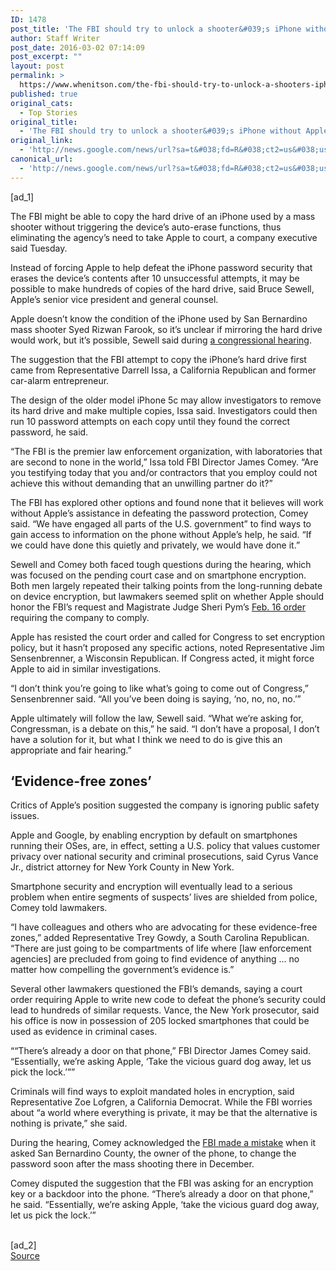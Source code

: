 ```yaml
---
ID: 1478
post_title: 'The FBI should try to unlock a shooter&#039;s iPhone without Apple&#039;s help, a lawmaker says &#8211; PCWorld'
author: Staff Writer
post_date: 2016-03-02 07:14:09
post_excerpt: ""
layout: post
permalink: >
  https://www.whenitson.com/the-fbi-should-try-to-unlock-a-shooters-iphone-without-apples-help-a-lawmaker-says-pcworld/
published: true
original_cats:
  - Top Stories
original_title:
  - 'The FBI should try to unlock a shooter&#039;s iPhone without Apple&#039;s help, a lawmaker says - PCWorld'
original_link:
  - 'http://news.google.com/news/url?sa=t&#038;fd=R&#038;ct2=us&#038;usg=AFQjCNEqdTnkAnFe4hdffB_z1YqPBlSP0A&#038;clid=c3a7d30bb8a4878e06b80cf16b898331&#038;cid=52779055487210&#038;ei=wJLWVqDjE86EhQGvsbqIBQ&#038;url=http://www.pcworld.com/article/3039743/security/the-fbi-should-try-to-unlock-a-shooters-iphone-without-apples-help-a-lawmaker-says.html'
canonical_url:
  - 'http://news.google.com/news/url?sa=t&#038;fd=R&#038;ct2=us&#038;usg=AFQjCNEqdTnkAnFe4hdffB_z1YqPBlSP0A&#038;clid=c3a7d30bb8a4878e06b80cf16b898331&#038;cid=52779055487210&#038;ei=wJLWVqDjE86EhQGvsbqIBQ&#038;url=http://www.pcworld.com/article/3039743/security/the-fbi-should-try-to-unlock-a-shooters-iphone-without-apples-help-a-lawmaker-says.html'
---
```

 [ad_1]
<br><div id=""><p>
The FBI might be able to copy the hard drive of an iPhone used by a mass shooter without triggering the device’s auto-erase functions, thus eliminating the agency’s need to take Apple to court, a company executive said Tuesday.
</p>
<p>
Instead of forcing Apple to help defeat the iPhone password security that erases the device’s contents after 10 unsuccessful attempts, it may be possible to make hundreds of copies of the hard drive, said Bruce Sewell, Apple’s senior vice president and general counsel.
</p>
<p>
Apple doesn’t know the condition of the iPhone used by San Bernardino mass shooter Syed Rizwan Farook, so it’s unclear if mirroring the hard drive would work, but it’s possible, Sewell said during <a href="http://judiciary.house.gov/index.cfm/hearings?ID=89431275-E911-4D5C-BD70-BFE3EF91AD86">a congressional hearing</a>.
</p>
<p>
The suggestion that the FBI attempt to copy the iPhone’s hard drive first came from Representative Darrell Issa, a California Republican and former car-alarm entrepreneur.
</p>
<p>
The design of the older model iPhone 5c may allow investigators to remove its hard drive and make multiple copies, Issa said. Investigators could then run 10 password attempts on each copy until they found the correct password, he said.
</p>
<p>
“The FBI is the premier law enforcement organization, with laboratories that are second to none in the world,” Issa told FBI Director James Comey. “Are you testifying today that you and/or contractors that you employ could not achieve this without demanding that an unwilling partner do it?”
</p>
<p>
The FBI has explored other options and found none that it believes will work without Apple’s assistance in defeating the password protection, Comey said. “We have engaged all parts of the U.S. government” to find ways to gain access to information on the phone without Apple’s help, he said. “If we could have done this quietly and privately, we would have done it.”
</p>
<p>
Sewell and Comey both faced tough questions during the hearing, which was focused on the pending court case and on smartphone encryption. Both men largely repeated their talking points from the long-running debate on device encryption, but lawmakers seemed split on whether Apple should honor the FBI’s request and Magistrate Judge Sheri Pym’s <a href="http://www.pcworld.com/article/3033926/security/apple-encryption-fight-with-fbi-could-go-to-the-supreme-court.html">Feb. 16 order</a> requiring the company to comply.
</p><aside class="nativo-promo smartphone tablet desktop" id=""/><p>
Apple has resisted the court order and called for Congress to set encryption policy, but it hasn’t proposed any specific actions, noted Representative Jim Sensenbrenner, a Wisconsin Republican. If Congress acted, it might force Apple to aid in similar investigations.
</p>
<p>
“I don’t think you’re going to like what’s going to come out of Congress,” Sensenbrenner said. “All you’ve been doing is saying, ‘no, no, no, no.’”
</p>
<p>
Apple ultimately will follow the law, Sewell said. “What we’re asking for, Congressman, is a debate on this,” he said. “I don’t have a proposal, I don’t have a solution for it, but what I think we need to do is give this an appropriate and fair hearing.”
</p>
<h2>
  ‘Evidence-free zones’
</h2>
<p>
Critics of Apple’s position suggested the company is ignoring public safety issues.
</p>
<p>
Apple and Google, by enabling encryption by default on smartphones running their OSes, are, in effect, setting a U.S. policy that values customer privacy over national security and criminal prosecutions, said Cyrus Vance Jr., district attorney for New York County in New York.
</p>
<p>
Smartphone security and encryption will eventually lead to a serious problem when entire segments of suspects’ lives are shielded from police, Comey told lawmakers. 
</p>
<p>
“I have colleagues and others who are advocating for these evidence-free zones,” added Representative Trey Gowdy, a South Carolina Republican. “There are just going to be compartments of life where [law enforcement agencies] are precluded from going to find evidence of anything ... no matter how compelling the government’s evidence is.”
</p>
<p>
Several other lawmakers questioned the FBI’s demands, saying a court order requiring Apple to write new code to defeat the phone’s security could lead to hundreds of similar requests. Vance, the New York prosecutor, said his office is now in possession of 205 locked smartphones that could be used as evidence in criminal cases.
</p>
<aside class="pullquote"><q>“There’s already a door on that phone,” FBI Director James Comey said. “Essentially, we’re asking Apple, ‘Take the vicious guard dog away, let us pick the lock.’”</q></aside><p>
Criminals will find ways to exploit mandated holes in encryption, said Representative Zoe Lofgren, a California Democrat. While the FBI worries about “a world where everything is private, it may be that the alternative is nothing is private,” she said.
</p>
<p>
During the hearing, Comey acknowledged the <a href="http://www.pcworld.com/article/3040036/security/fbi-director-admits-mistake-was-made-with-san-bernadino-icloud-reset.html">FBI made a mistake</a> when it asked San Bernardino County, the owner of the phone, to change the password soon after the mass shooting there in December.
</p>

<p>
Comey disputed the suggestion that the FBI was asking for an encryption key or a backdoor into the phone. “There’s already a door on that phone,” he said. “Essentially, we’re asking Apple, ‘take the vicious guard dog away, let us pick the lock.’”
</p>
	</div>
<br>[ad_2]
<br><a href="http://news.google.com/news/url?sa=t&#038;fd=R&#038;ct2=us&#038;usg=AFQjCNEqdTnkAnFe4hdffB_z1YqPBlSP0A&#038;clid=c3a7d30bb8a4878e06b80cf16b898331&#038;cid=52779055487210&#038;ei=wJLWVqDjE86EhQGvsbqIBQ&#038;url=http://www.pcworld.com/article/3039743/security/the-fbi-should-try-to-unlock-a-shooters-iphone-without-apples-help-a-lawmaker-says.html">Source </a>